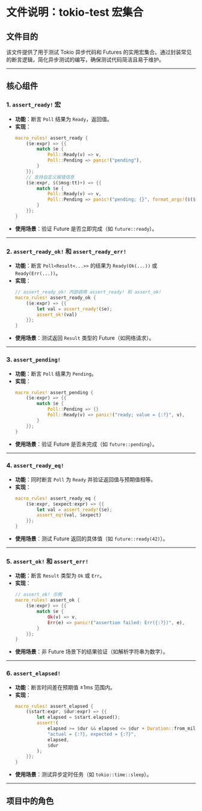 # 文件说明：tokio-test 宏集合

## 文件目的
该文件提供了用于测试 Tokio 异步代码和 Futures 的实用宏集合。通过封装常见的断言逻辑，简化异步测试的编写，确保测试代码简洁且易于维护。

---

## 核心组件

### 1. `assert_ready!` 宏
- **功能**：断言 `Poll` 结果为 `Ready`，返回值。
- **实现**：
  ```rust
  macro_rules! assert_ready {
      ($e:expr) => {{
          match $e {
              Poll::Ready(v) => v,
              Poll::Pending => panic!("pending"),
          }
      }};
      // 支持自定义报错信息
      ($e:expr, $($msg:tt)+) => {{
          match $e {
              Poll::Ready(v) => v,
              Poll::Pending => panic!("pending; {}", format_args!($($msg)+)),
          }
      }};
  }
  ```
- **使用场景**：验证 Future 是否立即完成（如 `future::ready`）。

---

### 2. `assert_ready_ok!` 和 `assert_ready_err!`
- **功能**：断言 `Poll<Result<...>>` 的结果为 `Ready(Ok(...))` 或 `Ready(Err(...))`。
- **实现**：
  ```rust
  // assert_ready_ok! 内部调用 assert_ready! 和 assert_ok!
  macro_rules! assert_ready_ok {
      ($e:expr) => {{
          let val = assert_ready!($e);
          assert_ok!(val)
      }};
  }
  ```
- **使用场景**：测试返回 `Result` 类型的 Future（如网络请求）。

---

### 3. `assert_pending!`
- **功能**：断言 `Poll` 结果为 `Pending`。
- **实现**：
  ```rust
  macro_rules! assert_pending {
      ($e:expr) => {{
          match $e {
              Poll::Pending => {}
              Poll::Ready(v) => panic!("ready; value = {:?}", v),
          }
      }};
  }
  ```
- **使用场景**：验证 Future 是否未完成（如 `future::pending`）。

---

### 4. `assert_ready_eq!`
- **功能**：同时断言 `Poll` 为 `Ready` 并验证返回值与预期值相等。
- **实现**：
  ```rust
  macro_rules! assert_ready_eq {
      ($e:expr, $expect:expr) => {{
          let val = assert_ready!($e);
          assert_eq!(val, $expect)
      }};
  }
  ```
- **使用场景**：测试 Future 返回的具体值（如 `future::ready(42)`）。

---

### 5. `assert_ok!` 和 `assert_err!`
- **功能**：断言 `Result` 类型为 `Ok` 或 `Err`。
- **实现**：
  ```rust
  // assert_ok! 示例
  macro_rules! assert_ok {
      ($e:expr) => {{
          match $e {
              Ok(v) => v,
              Err(e) => panic!("assertion failed: Err({:?})", e),
          }
      }};
  }
  ```
- **使用场景**：非 Future 场景下的结果验证（如解析字符串为数字）。

---

### 6. `assert_elapsed!`
- **功能**：断言时间差在预期值 ±1ms 范围内。
- **实现**：
  ```rust
  macro_rules! assert_elapsed {
      ($start:expr, $dur:expr) => {{
          let elapsed = $start.elapsed();
          assert!(
              elapsed >= $dur && elapsed <= $dur + Duration::from_millis(1),
              "actual = {:?}, expected = {:?}",
              elapsed,
              $dur
          );
      }};
  }
  ```
- **使用场景**：测试异步定时任务（如 `tokio::time::sleep`）。

---

## 项目中的角色